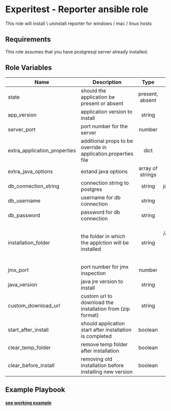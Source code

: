 Experitest - Reporter ansible role
=========

This role will install \ uninstall reporter for windows / mac / linux hosts

Requirements
------------

This role assumes that you have postgresql server already installed.

Role Variables
--------------

| Name | Description | Type | Default | Required |
|------|-------------|:----:|:-----:|:-----:|
| state | should the application be present or absent | present, absent | present | no |
| app_version | application version to install | string | 12.8.1304 | no |
| server_port | port number for the server | number | 8084 | no |
| extra_application_properties | additional props to be override in application.properties file | dict | {} | no |
| extra_java_options | extand java options | array of strings | [] | no |
| db_connection_string | connection string to postgres | string | jdbc:postgresql://localhost:5432/reporter | no |
| db_username | username for db connection | string | postgres | no |
| db_password | password for db connection | string |  | yes |
| installation_folder | the folder in which the applction will be installed | string | for mac: /Applications/Experitest/reporter-version <br> for windows: C:\\Experitest\\reporter-version <br> for linux: /opt/Experitest/reporter-version | no |
| jmx_port | port number for jmx inspection | number | 51238 | no |
| java_version | java jre version to install | string | 1.8.0_181 | no |
| custom_download_url | custom url to download the installation from (zip format) | string |  | no |
| start_after_install | should application start after installation is completed | boolean | True | no |
| clear_temp_folder | remove temp folder after installation | boolean | False | no |
| clear_before_install | removing old installation before installing new version | boolean | False | no |

Example Playbook
----------------

#### [see working example](/example)
